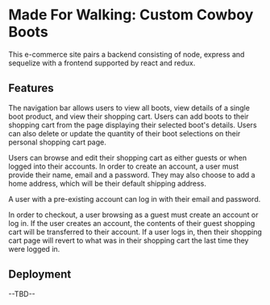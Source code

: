 # Made For Walking: Custom Cowboy Boots

This e-commerce site pairs a backend consisting of node, express and sequelize with a frontend supported by react and redux.

## Features

The navigation bar allows users to view all boots, view details of a single boot product, and view their shopping cart. Users can add boots to their shopping cart from the page displaying their selected boot's details. Users can also delete or update the quantity of their boot selections on their personal shopping cart page.

Users can browse and edit their shopping cart as either guests or when logged into their accounts. In order to create an account, a user must provide their name, email and a password. They may also choose to add a home address, which will be their default shipping address.

A user with a pre-existing account can log in with their email and password.

In order to checkout, a user browsing as a guest must create an account or log in. If the user creates an account, the contents of their guest shopping cart will be transferred to their account. If a user logs in, then their shopping cart page will revert to what was in their shopping cart the last time they were logged in.

## Deployment

--TBD--

